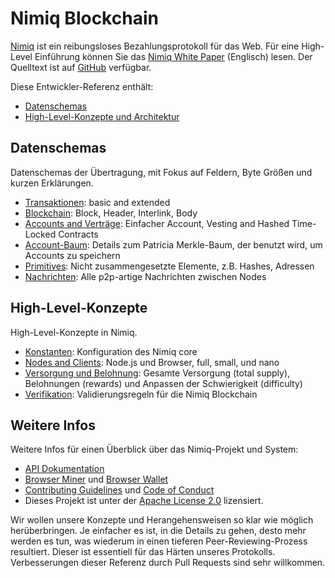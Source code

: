 # Nimiq Blockchain
[Nimiq](https://nimiq.com/) ist ein reibungsloses Bezahlungsprotokoll für das Web. Für eine High-Level Einführung können Sie das [Nimiq White Paper](https://medium.com/nimiq-network/nimiq-a-peer-to-peer-payment-protocol-native-to-the-web-ffd324bb084) (Englisch) lesen. Der Quelltext ist auf [GitHub](https://github.com/nimiq-network/core) verfügbar.

Diese Entwickler-Referenz enthält:

* [Datenschemas](#datenschemas)
* [High-Level-Konzepte und Architektur](#high-level-konzepte)

## Datenschemas

Datenschemas der Übertragung, mit Fokus auf Feldern, Byte Größen und kurzen Erklärungen.

* [Transaktionen](chapters/transactions.md): basic and extended
* [Blockchain](chapters/block.md): Block, Header, Interlink, Body
* [Accounts and Verträge](chapters/accounts-and-contracts.md): Einfacher Account, Vesting and Hashed Time-Locked Contracts
* [Account-Baum](chapters/account-tree.md): Details zum Patricia Merkle-Baum, der benutzt wird, um Accounts zu speichern
* [Primitives](chapters/primitives.md): Nicht zusammengesetzte Elemente, z.B. Hashes, Adressen
* [Nachrichten](chapters/messages.md): Alle p2p-artige Nachrichten zwischen Nodes

## High-Level-Konzepte

High-Level-Konzepte in Nimiq.

* [Konstanten](chapters/constants.md): Konfiguration des Nimiq core
* [Nodes and Clients](chapters/nodes-and-clients.md): Node.js und Browser, full, small, und nano
* [Versorgung und Belohnung](chapters/supply-and-reward.md): Gesamte Versorgung (total supply), Belohnungen (rewards) und Anpassen der Schwierigkeit (difficulty)
* [Verifikation](chapters/verify.md): Validierungsregeln für die Nimiq Blockchain

## Weitere Infos
Weitere Infos für einen Überblick über das Nimiq-Projekt und System:
* [API Dokumentation](https://github.com/nimiq-network/core/blob/master/dist/API_DOCUMENTATION.md)
* [Browser Miner](https://miner.nimiq.com) und [Browser Wallet](https://safe.nimiq.com)
* [Contributing Guidelines](https://github.com/nimiq-network/core/blob/master/.github/CONTRIBUTING.md) und [Code of Conduct](https://github.com/nimiq-network/core/blob/master/.github/CODE_OF_CONDUCT.md)
* Dieses Projekt ist unter der [Apache License 2.0](https://github.com/nimiq-network/core/blob/master/LICENSE.md) lizensiert.

Wir wollen unsere Konzepte und Herangehensweisen so klar wie möglich herüberbringen. Je einfacher es ist, in die Details zu gehen, desto mehr werden es tun, was wiederum in einen tieferen Peer-Reviewing-Prozess resultiert. Dieser ist essentiell für das Härten unseres Protokolls.
Verbesserungen dieser Referenz durch Pull Requests sind sehr willkommen.
